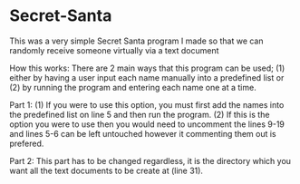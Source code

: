# Secret-Santa
This was a very simple Secret Santa program I made so that we can randomly receive someone virtually via a text document 

How this works:
There are 2 main ways that this program can be used; (1) either by having a user input each name manually into a predefined list or (2) by running the program and entering each name one at a time.

Part 1:
(1) If you were to use this option, you must first add the names into the predefined list on line 5 and then run the program.
(2) If this is the option you were to use then you would need to uncomment the lines 9-19 and lines 5-6 can be left untouched however it commenting them out is prefered.

Part 2:
This part has to be changed regardless, it is the directory which you want all the text documents to be create at (line 31).

